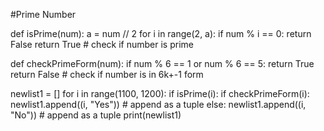 #Prime Number

def isPrime(num):
  a = num // 2
  for i in range(2, a):
    if num % i == 0:
      return False
  return True # check if number is prime

def checkPrimeForm(num):
  if num % 6 == 1 or num % 6 == 5:
    return True
  return False # check if number is in 6k+-1 form

newlist1 = []
for i in range(1100, 1200):
    if isPrime(i):
      if checkPrimeForm(i):
        newlist1.append((i, "Yes")) # append as a tuple
      else:
        newlist1.append((i, "No")) # append as a tuple
print(newlist1)
